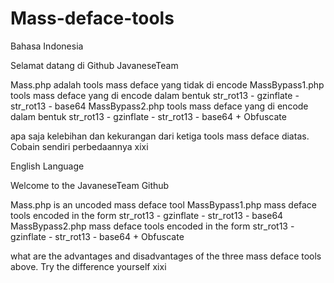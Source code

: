 # Mass-deface-tools

Bahasa Indonesia

Selamat datang di Github JavaneseTeam

Mass.php adalah tools mass deface yang tidak di encode
MassBypass1.php tools mass deface yang di encode dalam bentuk str_rot13 - gzinflate - str_rot13 - base64
MassBypass2.php tools mass deface yang di encode dalam  bentuk str_rot13 - gzinflate - str_rot13 - base64 + Obfuscate

apa saja kelebihan dan kekurangan dari ketiga tools mass deface diatas. Cobain sendiri perbedaannya xixi

English Language

Welcome to the JavaneseTeam Github

Mass.php is an uncoded mass deface tool
MassBypass1.php mass deface tools encoded in the form str_rot13 - gzinflate - str_rot13 - base64
MassBypass2.php mass deface tools encoded in the form str_rot13 - gzinflate - str_rot13 - base64 + Obfuscate

what are the advantages and disadvantages of the three mass deface tools above. Try the difference yourself xixi
